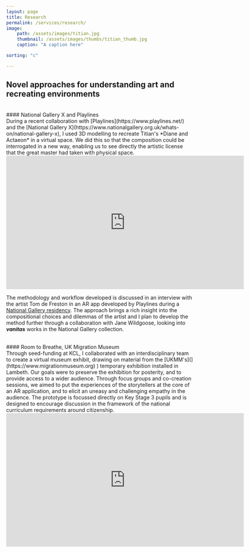 ```yaml
---
layout: page
title: Research
permalink: /services/research/
image:
    path: /assets/images/titian.jpg
    thumbnail: /assets/images/thumbs/titian_thumb.jpg
    caption: "A caption here"

sorting: "c"

---
```


## Novel approaches for understanding art and recreating environments


<br />
#### National Gallery X and Playlines
<br />
During a recent collaboration with [Playlines](https://www.playlines.net/) and the [National Gallery X](https://www.nationalgallery.org.uk/whats-on/national-gallery-x), I used 3D modelling to recreate Titian's *Diane and Actaeon* in a virtual space. We did this so that the composition could be interrogated in a new way, enabling us to see directly the artistic license that the great master had taken with physical space.

<iframe src="https://player.vimeo.com/video/424744051" width="640" height="360" frameborder="0" allow="autoplay; fullscreen; picture-in-picture" allowfullscreen></iframe>

The methodology and workflow developed is discussed in an interview with the artist Tom de Freston in an AR app developed by Playlines during a [National Gallery residency](https://www.playlines.net/#comp-khqgro94). The approach brings a rich insight into the compositional choices and dilemmas of the artist and I plan to develop the method further through a collaboration with Jane Wildgoose, looking into ___vanitas___ works in the National Gallery collection.    


<br />
#### Room to Breathe, UK Migration Museum
<br />
Through seed-funding at KCL, I collaborated with an interdisciplinary team to create a virtual museum exhibit, drawing on material from the [UKMM's](](https://www.migrationmuseum.org)
) temporary exhibition installed in Lambeth. Our goals were to preserve the exhibition for posterity, and to provide access to a wider audience. Through focus groups and co-creation sessions, we aimed to put the experiences of the storytellers at the core of an AR application, and to elicit an uneasy and challenging empathy in the audience. The prototype is focussed directly on Key Stage 3 pupils and is designed to encourage discussion in the framework of the national curriculum requirements around citizenship.

<iframe src="https://player.vimeo.com/video/448849848" width="640" height="360" frameborder="0" allow="autoplay; fullscreen; picture-in-picture" allowfullscreen></iframe>